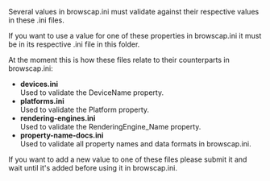 <p>Several values in browscap.ini must validate against their respective values in these .ini files.</p>
<p>If you want to use a value for one of these properties in browscap.ini it must be in its respective .ini file in this folder.</p>
<p>At the moment this is how these files relate to their counterparts in browscap.ini:</p>
<ul>
<li><b>devices.ini</b><br>Used to validate the DeviceName property.</li>
<li><b>platforms.ini</b><br>Used to validate the Platform property.</li>
<li><b>rendering-engines.ini</b><br>Used to validate the RenderingEngine_Name property.</li>
<li><b>property-name-docs.ini</b><br>Used to validate all property names and data formats in browscap.ini.</li>
</ul>
<p>If you want to add a new value to one of these files please submit it and wait until it's added before using it in browscap.ini.</p>